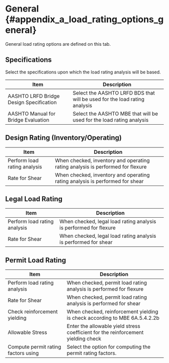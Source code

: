 General {#appendix_a_load_rating_options_general}
============
General load rating options are defined on this tab.

## Specifications
Select the specifications upon which the load rating analysis will be based.

Item | Description
-----|----------------
AASHTO LRFD Bridge Design Specification | Select the AASHTO LRFD BDS that will be used for the load rating analysis
AASHTO Manual for Bridge Evaluation | Select the AASHTO MBE that will be used for the load rating analysis

## Design Rating (Inventory/Operating)
Item | Description
-----|------------
Perform load rating analysis | When checked, inventory and operating rating analysis is performed for flexure
Rate for Shear | When checked, inventory and operating rating analysis is performed for shear

## Legal Load Rating
Item | Description
-----|------------
Perform load rating analysis | When checked, legal load rating analysis is performed for flexure
Rate for Shear | When checked, legal load rating analysis is performed for shear

## Permit Load Rating
Item | Description
-----|------------
Perform load rating analysis | When checked, permit load rating analysis is performed for flexure
Rate for Shear | When checked, permit load rating analysis is performed for shear
Check reinforcement yielding | When checked, reinforcement yielding is check according to MBE 6A.5.4.2.2b
Allowable Stress | Enter the allowable yield stress coefficient for the reinforcement yielding check
Compute permit rating factors using | Select the option for computing the permit rating factors.
